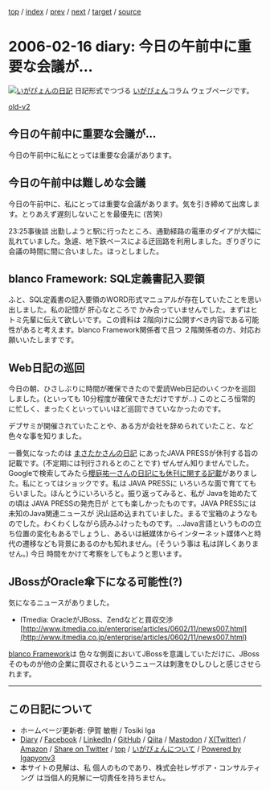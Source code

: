 [top](../index.html) 
 / [index](index.html) 
 / [prev](ig060215.html) 
 / [next](ig060219.html) 
 / [target](https://www.igapyon.jp/igapyon/diary/2006/ig060216.html) 
 / [source](https://github.com/igapyon/diary/blob/master/2006/ig060216.src.md) 

2006-02-16 diary: 今日の午前中に重要な会議が…
=====================================================================================================
[![いがぴょんの日記](https://www.igapyon.jp/igapyon/diary/images/iga202308_64.jpg "いがぴょん")](https://www.igapyon.jp/igapyon/diary/memo/memoigapyon.html) 日記形式でつづる [いがぴょん](https://www.igapyon.jp/igapyon/diary/memo/memoigapyon.html)コラム ウェブページです。

[old-v2](ig060216-orig.html)

## 今日の午前中に重要な会議が…

今日の午前中に私にとっては重要な会議があります。


## 今日の午前中は難しめな会議

今日の午前中に、私にとっては重要な会議があります。気を引き締めて出席します。とりあえず遅刻しないことを最優先に (苦笑)

23:25事後談 出勤しようと駅に行ったところ、通勤経路の電車のダイアが大幅に乱れていました。急遽、地下鉄ベースによる迂回路を利用しました。ぎりぎりに会議の時間に間に合いました。ほっとしました。

## blanco Framework: SQL定義書記入要領

ふと、SQL定義書の記入要領のWORD形式マニュアルが存在していたことを思い出しました。私の記憶が 肝心なところで かみ合っていませんでした。まずはヒトミ先輩に伝えて欲しいです。この資料は 2階向けに公開すべき内容である可能性があると考えます。blanco Framework関係者で且つ ２階関係者の方、対応お願いいたしますです。

## Web日記の巡回

今日の朝、ひさしぶりに時間が確保できたので愛読Web日記のいくつかを巡回しました。(といっても 10分程度が確保できただけですが…) このところ恒常的に忙しく、まったくといっていいほど巡回できていなかったのです。

デブサミが開催されていたことや、ある方が会社を辞められていたこと、など色々な事を知りました。

一番気になったのは [まさたかさんの日記](http://d.hatena.ne.jp/masataka_k/20060207) にあったJAVA PRESSが休刊する旨の記載です。(不定期には刊行されるとのことです) ぜんぜん知りませんでした。Googleで検索してみたら[櫻庭祐一さんの日記にも休刊に関する記載](http://www5.airnet.ne.jp/sakuraba/java/diary/200512.html)がありました。私にとってはショックです。私は JAVA PRESSに いろいろな面で育ててもらいました。ほんとうにいろいろと。振り返ってみると、私が Javaを始めたての頃は JAVA PRESSの発売日が とても楽しかったものです。JAVA PRESSには未知のJava関連ニュースが 沢山詰め込まれていました。まるで宝箱のようなものでした。わくわくしながら読みふけったものです。…Java言語というものの立ち位置の変化もあるでしょうし、あるいは紙媒体からインターネット媒体へと時代の遷移なども背景にあるのかも知れません。(そういう事は 私は詳しくありません。) 今日 時間をかけて考察をしてもようと思います。

## JBossがOracle傘下になる可能性(?)

気になるニュースがありました。

* ITmedia: OracleがJBoss、Zendなどと買収交渉
  [http://www.itmedia.co.jp/enterprise/articles/0602/11/news007.html](http://www.itmedia.co.jp/enterprise/articles/0602/11/news007.html)

[blanco Framework](https://www.igapyon.jp/blanco/blanco.ja.html)は 色々な側面においてJBossを意識していただけに、JBossそのものが他の企業に買収されるというニュースは刺激をひしひしと感じさせられます。


----------------------------------------------------------------------------------------------------

## この日記について

* ホームページ更新者: 伊賀 敏樹 / Tosiki Iga
* [Diary](https://www.igapyon.jp/igapyon/diary/) / [Facebook](https://www.facebook.com/igapyon) / [LinkedIn](https://www.linkedin.com/in/toshikiiga) / [GitHub](https://github.com/igapyon) / [Qiita](https://qiita.com/igapyon) / [Mastodon](https://social.vivaldi.net/@igapyon) / [X(Twitter)](https://twitter.com/ToshikiIga) / [Amazon](https://www.amazon.co.jp/%E4%BC%8A%E8%B3%80-%E6%95%8F%E6%A8%B9/e/B004LTQWCQ) / 
[Share on Twitter](https://twitter.com/intent/tweet?hashtags=igapyon%2Cdiary%2C%E3%81%84%E3%81%8C%E3%81%B4%E3%82%87%E3%82%93&text=%E4%BB%8A%E6%97%A5%E3%81%AE%E5%8D%88%E5%89%8D%E4%B8%AD%E3%81%AB%E9%87%8D%E8%A6%81%E3%81%AA%E4%BC%9A%E8%AD%B0%E3%81%8C%E2%80%A6&url=https%3A%2F%2Fwww.igapyon.jp%2Figapyon%2Fdiary%2F2006%2Fig060216.html) / [top](../index.html) / [いがぴょんについて](https://www.igapyon.jp/igapyon/diary/memo/memoigapyon.html) / [Powered by Igapyonv3](https://github.com/igapyon/igapyonv3)
* 本サイトの見解は、私 個人のものであり、株式会社レザボア・コンサルティング は当個人的見解に一切責任を持ちません。 
